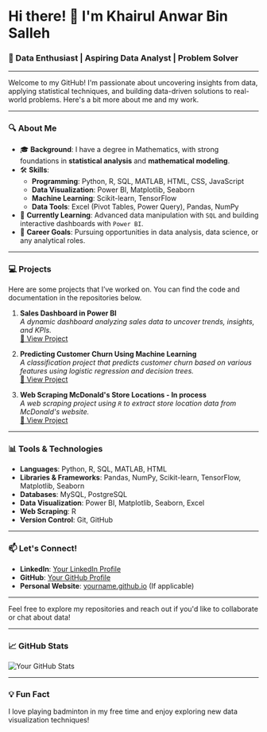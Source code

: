 # Hi there! 👋 I'm Khairul Anwar Bin Salleh

### 🚀 Data Enthusiast | Aspiring Data Analyst | Problem Solver

---

Welcome to my GitHub! I'm passionate about uncovering insights from data, applying statistical techniques, and building data-driven solutions to real-world problems. Here's a bit more about me and my work.

---

### 🔍 About Me

- 🎓 **Background**: I have a degree in Mathematics, with strong foundations in **statistical analysis** and **mathematical modeling**.
- 🛠️ **Skills**:
  - **Programming**: Python, R, SQL, MATLAB, HTML, CSS, JavaScript
  - **Data Visualization**: Power BI, Matplotlib, Seaborn
  - **Machine Learning**: Scikit-learn, TensorFlow
  - **Data Tools**: Excel (Pivot Tables, Power Query), Pandas, NumPy
- 🌱 **Currently Learning**: Advanced data manipulation with `SQL` and building interactive dashboards with `Power BI`.
- 💼 **Career Goals**: Pursuing opportunities in data analysis, data science, or any analytical roles.

---

### 💻 Projects

Here are some projects that I’ve worked on. You can find the code and documentation in the repositories below.

1. **Sales Dashboard in Power BI**  
   _A dynamic dashboard analyzing sales data to uncover trends, insights, and KPIs._  
   [🔗 View Project](https://github.com/yourusername/sales-dashboard-powerbi)

2. **Predicting Customer Churn Using Machine Learning**  
   _A classification project that predicts customer churn based on various features using logistic regression and decision trees._  
   [🔗 View Project](https://github.com/yourusername/customer-churn-ml)

3. **Web Scraping McDonald's Store Locations - In process**  
   _A web scraping project using `R` to extract store location data from McDonald's website._  
   [🔗 View Project](https://github.com/yourusername/mcdonalds-store-locations)

---

### 📊 Tools & Technologies

- **Languages**: Python, R, SQL, MATLAB, HTML
- **Libraries & Frameworks**: Pandas, NumPy, Scikit-learn, TensorFlow, Matplotlib, Seaborn
- **Databases**: MySQL, PostgreSQL
- **Data Visualization**: Power BI, Matplotlib, Seaborn, Excel
- **Web Scraping**: R
- **Version Control**: Git, GitHub

---

### 📫 Let's Connect!

- **LinkedIn**: [Your LinkedIn Profile](https://www.linkedin.com/in/khairul-anwar-928629238/)
- **GitHub**: [Your GitHub Profile](https://github.com/yourusername)
- **Personal Website**: [yourname.github.io](https://yourname.github.io) (If applicable)

---

Feel free to explore my repositories and reach out if you'd like to collaborate or chat about data!

---

### 📈 GitHub Stats

![Your GitHub Stats](https://github-readme-stats.vercel.app/api?username=NoData01&show_icons=true&theme=radical)

---

### 💡 Fun Fact
I love playing badminton in my free time and enjoy exploring new data visualization techniques!
